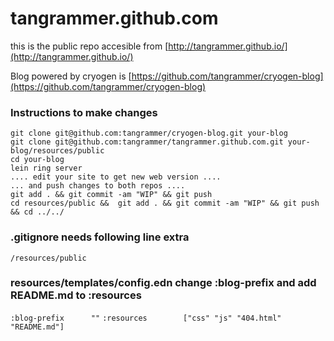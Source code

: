 tangrammer.github.com
=====================
this is the public repo accesible from [http://tangrammer.github.io/](http://tangrammer.github.io/)

Blog powered by cryogen is [https://github.com/tangrammer/cryogen-blog](https://github.com/tangrammer/cryogen-blog)

### Instructions to make changes
```
git clone git@github.com:tangrammer/cryogen-blog.git your-blog
git clone git@github.com:tangrammer/tangrammer.github.com.git your-blog/resources/public
cd your-blog
lein ring server
.... edit your site to get new web version ....
... and push changes to both repos ....
git add . && git commit -am "WIP" && git push
cd resources/public &&  git add . && git commit -am "WIP" && git push && cd ../../

```

### .gitignore needs following line extra
```
/resources/public
```


### resources/templates/config.edn change :blog-prefix and add README.md to :resources
``` :blog-prefix      "" ```
``` :resources        ["css" "js" "404.html" "README.md"] ```
